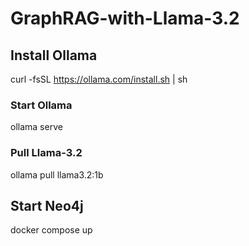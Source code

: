 # GraphRAG-with-Llama-3.2
## Install Ollama
curl -fsSL https://ollama.com/install.sh | sh
### Start Ollama
ollama serve
### Pull Llama-3.2
ollama pull llama3.2:1b
## Start Neo4j
docker compose up
